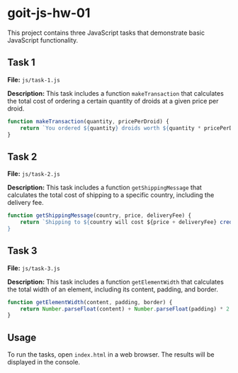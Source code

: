 # goit-js-hw-01

This project contains three JavaScript tasks that demonstrate basic JavaScript functionality.

## Task 1

**File:** `js/task-1.js`

**Description:** This task includes a function `makeTransaction` that calculates the total cost of ordering a certain quantity of droids at a given price per droid.

```js
function makeTransaction(quantity, pricePerDroid) {
    return `You ordered ${quantity} droids worth ${quantity * pricePerDroid} credits!`;
}
```

## Task 2

**File:** `js/task-2.js`

**Description:** This task includes a function `getShippingMessage` that calculates the total cost of shipping to a specific country, including the delivery fee.

```js
function getShippingMessage(country, price, deliveryFee) {
    return `Shipping to ${country will cost ${price + deliveryFee} credits`;
}
```

## Task 3

**File:** `js/task-3.js`

**Description:** This task includes a function `getElementWidth` that calculates the total width of an element, including its content, padding, and border.

```js
function getElementWidth(content, padding, border) {
    return Number.parseFloat(content) + Number.parseFloat(padding) * 2 + Number.parseFloat(border) * 2;
}
```

## Usage

To run the tasks, open `index.html` in a web browser. The results will be displayed in the console.